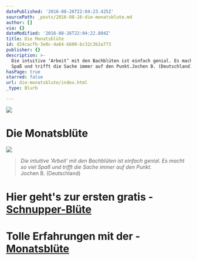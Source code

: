 ```yaml
---
datePublished: '2016-08-26T22:04:23.425Z'
sourcePath: _posts/2016-08-26-die-monatsblute.md
author: []
via: {}
dateModified: '2016-08-26T22:04:22.804Z'
title: Die Monatsblüte
id: d24cacfb-3e0c-4a64-b600-bc32c3b2a773
publisher: {}
description: >-
  Die intuitive ‘Arbeit’ mit den Bachblüten ist einfach genial. Es macht so viel
  Spaß und trifft die Sache immer auf den Punkt.Jochen B. (Deutschland)
hasPage: true
starred: false
url: die-monatsblute/index.html
_type: Blurb

---
```

![](https://the-grid-user-content.s3-us-west-2.amazonaws.com/253163a9-5834-481e-8fd1-9045ed7d8702.png)

# Die Monatsblüte
![](https://the-grid-user-content.s3-us-west-2.amazonaws.com/ee1399e2-0519-4541-8cd9-1d9eda3fc0ae.jpg)

> _Die intuitive 'Arbeit' mit den Bachblüten ist einfach genial. Es macht so viel Spaß und trifft die Sache immer auf den Punkt._  
> Jochen B. (Deutschland)

# Hier geht's zur ersten gratis - **[Schnupper-Blüte][0]**

# Tolle Erfahrungen mit der - **[Monatsblüte][1]**

[0]: http://flowerenergies.com/mbl-anfordern.html
[1]: http://flowerenergies.com/erfahrungen.html